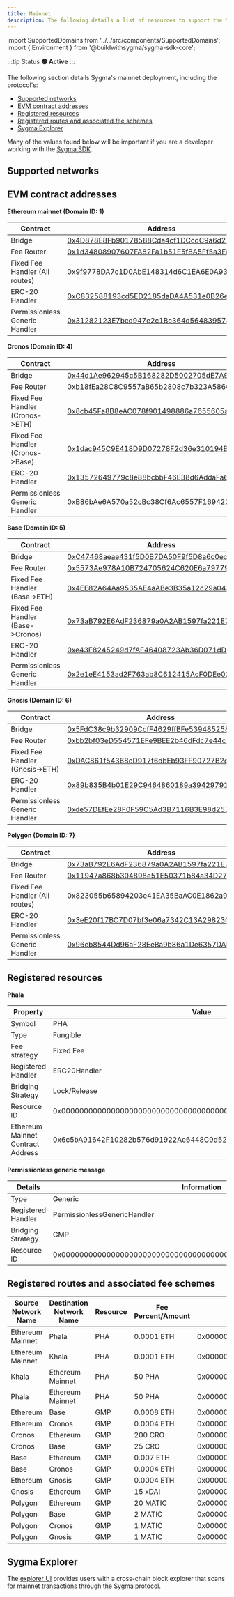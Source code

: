 ```yaml
---
title: Mainnet
description: The following details a list of resources to support the Mainnet environment.
---
```


import SupportedDomains from '../../src/components/SupportedDomains';
import { Environment } from '@buildwithsygma/sygma-sdk-core';

:::tip Status
**🟢 Active**
:::

The following section details Sygma's mainnet deployment, including the protocol's:
- [Supported networks](#supported-networks)
- [EVM contract addresses](#evm-contract-addresses)
- [Registered resources](#registered-resources)
- [Registered routes and associated fee schemes](#registered-routes-and-associated-fee-schemes)
- [Sygma Explorer](#sygma-explorer)

Many of the values found below will be important if you are a developer working with the [Sygma SDK](../02-sygma-sdk/01-Quick-Start/01-installing-the-sdk.md).

## Supported networks

<SupportedDomains environment={Environment.MAINNET} />

## EVM contract addresses

**Ethereum mainnet (Domain ID: 1)**

| Contract                           | Address                                    |
| ---------------------------------- | ------------------------------------------ |
| Bridge                             | [0x4D878E8Fb90178588Cda4cf1DCcdC9a6d2757089](https://etherscan.io/address/0x4D878E8Fb90178588Cda4cf1DCcdC9a6d2757089) |
| Fee Router                         | [0x1d34808907607FA82Fa1b51F5fBA5Ff5a3Fa90cF](https://etherscan.io/address/0x1d34808907607FA82Fa1b51F5fBA5Ff5a3Fa90cF) |
| Fixed Fee Handler (All routes)     | [0x9f9778DA7c1D0AbE148314d6C1EA6E0A93C151C7](https://etherscan.io/address/0x9f9778DA7c1D0AbE148314d6C1EA6E0A93C151C7) |
| ERC-20 Handler                     | [0xC832588193cd5ED2185daDA4A531e0B26eC5B830](https://etherscan.io/address/0xC832588193cd5ED2185daDA4A531e0B26eC5B830) |
| Permissionless Generic Handler     | [0x31282123E7bcd947e2c1Bc364d564839574fAdCD](https://etherscan.io/address/0x31282123E7bcd947e2c1Bc364d564839574fAdCD) |

**Cronos (Domain ID: 4)**

| Contract                           | Address                                    |
| ---------------------------------- | ------------------------------------------ |
| Bridge                             | [0x44d1Ae962945c5B168282D5002705dE7A9B84657](https://cronoscan.com/address/0x44d1Ae962945c5B168282D5002705dE7A9B84657) |
| Fee Router                         | [0xb18fEa28C8C9557aB65b2808c7b323A586687740](https://cronoscan.com/address/0xb18fEa28C8C9557aB65b2808c7b323A586687740) |
| Fixed Fee Handler (Cronos->ETH)    | [0x8cb45Fa8B8eAC078f901498886a7655605a3d15a](https://cronoscan.com/address/0x8cb45Fa8B8eAC078f901498886a7655605a3d15a) |
| Fixed Fee Handler (Cronos->Base)   | [0x1dac945C9E418D9D07278F2d36e310194BaaB24c](https://cronoscan.com/address/0x1dac945C9E418D9D07278F2d36e310194BaaB24c) |
| ERC-20 Handler                     | [0x13572649779c8e88bcbbF46E38d6AddaFa6Ba4f1](https://cronoscan.com/address/0x13572649779c8e88bcbbF46E38d6AddaFa6Ba4f1) |
| Permissionless Generic Handler     | [0xB86bAe6A570a52cBc38Cf6Ac6557F169422cDf30](https://cronoscan.com/address/0xB86bAe6A570a52cBc38Cf6Ac6557F169422cDf30) |
 
**Base (Domain ID: 5)** 

| Contract                           | Address                                    |
| ---------------------------------- | ------------------------------------------ |
| Bridge                             | [0xC47468aeae431f5D0B7DA50F9f5D8a6c0eca4789](https://basescan.org/address/0xC47468aeae431f5D0B7DA50F9f5D8a6c0eca4789) |
| Fee Router                         | [0x5573Ae978A10B724705624C620E6a7977935c721](https://basescan.org/address/0x5573Ae978A10B724705624C620E6a7977935c721) |
| Fixed Fee Handler (Base->ETH)      | [0x4EE82A64Aa9535AE4aABe3B35a12c29a0430A951](https://basescan.org/address/0x4EE82A64Aa9535AE4aABe3B35a12c29a0430A951) |
| Fixed Fee Handler (Base->Cronos)   | [0x73aB792E6AdF236879a0A2AB1597fa221E736a0d](https://basescan.org/address/0x73aB792E6AdF236879a0A2AB1597fa221E736a0d) |
| ERC-20 Handler                     | [0xe43F8245249d7fAF46408723Ab36D071dD85D7BB](https://basescan.org/address/0xe43F8245249d7fAF46408723Ab36D071dD85D7BB) |
| Permissionless Generic Handler     | [0x2e1eE4153ad2F763ab8C612415AcF0DEe02Bc79B](https://basescan.org/address/0x2e1eE4153ad2F763ab8C612415AcF0DEe02Bc79B) |

**Gnosis (Domain ID: 6)**

| Contract                           | Address                                    |
| ---------------------------------- | ------------------------------------------ |
| Bridge                             | [0x5FdC38c9b32909CcfF4629ffBFe5394852584C59](https://gnosisscan.io/address/0x5FdC38c9b32909CcfF4629ffBFe5394852584C59) |
| Fee Router                         | [0xbb2bf03eD554571EFe9BEE2b46dFdc7e44c157e4](https://gnosisscan.io/address/0xbb2bf03eD554571EFe9BEE2b46dFdc7e44c157e4) |
| Fixed Fee Handler (Gnosis->ETH)    | [0xDAC861f54368cD917f6dbEb93FF90727B2c37cB2](https://gnosisscan.io/address/0xDAC861f54368cD917f6dbEb93FF90727B2c37cB2) |
| ERC-20 Handler                     | [0x89b835B4b01E29C9464860189a394297913fD65B](https://gnosisscan.io/address/0x89b835B4b01E29C9464860189a394297913fD65B) |
| Permissionless Generic Handler     | [0xde57DEfEe28F0F59C5Ad3B7116B3E98d257f6f27](https://gnosisscan.io/address/0xde57DEfEe28F0F59C5Ad3B7116B3E98d257f6f27) |

**Polygon (Domain ID: 7)** 

| Contract                           | Address                                    |
| ---------------------------------- | ------------------------------------------ |
| Bridge                             | [0x73aB792E6AdF236879a0A2AB1597fa221E736a0d](https://polygonscan.com/address/0x73aB792E6AdF236879a0A2AB1597fa221E736a0d) |
| Fee Router                         | [0x11947a868b304898e51E50371b84a34D278026e5](https://polygonscan.com/address/0x11947a868b304898e51E50371b84a34D278026e5) |
| Fixed Fee Handler (All routes)     | [0x823055b65894203e41EA35BaAC0E1862a9C07E6D](https://polygonscan.com/address/0x823055b65894203e41EA35BaAC0E1862a9C07E6D) |
| ERC-20 Handler                     | [0x3eE20f17BC7D07bf3e06a7342C13A29823C22Ad5](https://polygonscan.com/address/0x3eE20f17BC7D07bf3e06a7342C13A29823C22Ad5) |
| Permissionless Generic Handler     | [0x96eb8544Dd96aF28EeBa9b86a1De6357DAb519F6](https://polygonscan.com/address/0x96eb8544Dd96aF28EeBa9b86a1De6357DAb519F6) |

## Registered resources

**Phala**

| Property                          | Value                                                                                                                 |
| --------------------------------- | --------------------------------------------------------------------------------------------------------------------- |
| Symbol                            | PHA                                                                                                                   |
| Type                              | Fungible                                                                                                              |
| Fee strategy                      | Fixed Fee                                                                                                             |
| Registered Handler                | ERC20Handler                                                                                                          |
| Bridging Strategy                 | Lock/Release                                                                                                          |
| Resource ID                       | 0x0000000000000000000000000000000000000000000000000000000000000001                                                    |
| Ethereum Mainnet Contract Address | [0x6c5bA91642F10282b576d91922Ae6448C9d52f4E](https://etherscan.io/address/0x6c5bA91642F10282b576d91922Ae6448C9d52f4E) |

**Permissionless generic message**

| Details            | Information                                                        |
| ------------------ | ------------------------------------------------------------------ |
| Type               | Generic                                                            |
| Registered Handler | PermissionlessGenericHandler                                       |
| Bridging Strategy  | GMP                                                                |
| Resource ID        | 0x0000000000000000000000000000000000000000000000000000000000000000 |

## Registered routes and associated fee schemes

| Source Network Name | Destination Network Name | Resource | Fee Percent/Amount | Resource ID                                                        |
| ------------------- | ------------------------ | -------- | ------------------ | ------------------------------------------------------------------ |
| Ethereum Mainnet    | Phala                    | PHA      | 0.0001 ETH         | 0x0000000000000000000000000000000000000000000000000000000000000001 |
| Ethereum Mainnet    | Khala                    | PHA      | 0.0001 ETH         | 0x0000000000000000000000000000000000000000000000000000000000000001 |
| Khala               | Ethereum Mainnet         | PHA      | 50 PHA             | 0x0000000000000000000000000000000000000000000000000000000000000001 |
| Phala               | Ethereum Mainnet         | PHA      | 50 PHA             | 0x0000000000000000000000000000000000000000000000000000000000000001 |
| Ethereum            | Base                     | GMP      | 0.0008 ETH         | 0x0000000000000000000000000000000000000000000000000000000000000000 |
| Ethereum            | Cronos                   | GMP      | 0.0004 ETH         | 0x0000000000000000000000000000000000000000000000000000000000000000 |
| Cronos              | Ethereum                 | GMP      | 200 CRO            | 0x0000000000000000000000000000000000000000000000000000000000000000 |
| Cronos              | Base                     | GMP      | 25 CRO             | 0x0000000000000000000000000000000000000000000000000000000000000000 |
| Base                | Ethereum                 | GMP      | 0.007 ETH          | 0x0000000000000000000000000000000000000000000000000000000000000000 |
| Base                | Cronos                   | GMP      | 0.0004 ETH         | 0x0000000000000000000000000000000000000000000000000000000000000000 |
| Ethereum            | Gnosis                   | GMP      | 0.0004 ETH         | 0x0000000000000000000000000000000000000000000000000000000000000000 |
| Gnosis              | Ethereum                 | GMP      | 15 xDAI            | 0x0000000000000000000000000000000000000000000000000000000000000000 |
| Polygon             | Ethereum                 | GMP      | 20 MATIC           | 0x0000000000000000000000000000000000000000000000000000000000000000 |
| Polygon             | Base                     | GMP      | 2 MATIC            | 0x0000000000000000000000000000000000000000000000000000000000000000 |
| Polygon             | Cronos                   | GMP      | 1 MATIC            | 0x0000000000000000000000000000000000000000000000000000000000000000 |
| Polygon             | Gnosis                   | GMP      | 1 MATIC            | 0x0000000000000000000000000000000000000000000000000000000000000000 |


## Sygma Explorer

The [explorer UI](https://scan.buildwithsygma.com/) provides users with a cross-chain block explorer that scans for mainnet transactions through the Sygma protocol. 
